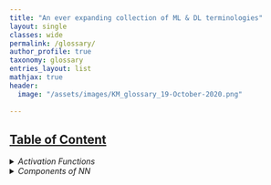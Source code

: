 ```yaml
---
title: "An ever expanding collection of ML & DL terminologies"
layout: single
classes: wide
permalink: /glossary/
author_profile: true
taxonomy: glossary
entries_layout: list
mathjax: true
header:
  image: "/assets/images/KM_glossary_19-October-2020.png"
  
---
```



<!-- <details>
<summary>1. Activation Functions </summary>
<br>
[ReLU](#relu)
<br>
[Sigmoid](#sigmoid)
<br>
[Tanh](#tanh)
<br>
</details> -->
## <ins>Table of Content</ins>

<details>
<summary>
<i>Activation Functions </i>
</summary>
<a href="https://aknottymathematician.github.io/glossary/#step-function">
Step Function</a>
<br>
<a href="https://aknottymathematician.github.io/glossary/#relu">
ReLU</a>
<br>
<a href="https://aknottymathematician.github.io/glossary/#sigmoid">
Sigmoid</a>
<br>
<a href="https://aknottymathematician.github.io/glossary/#tanh">
Tanh</a>
<br>
<a href="https://aknottymathematician.github.io/glossary/#leaky-relu">
Leaky ReLU</a>
<br>
</details>

<details>
<summary>
<i>Components of NN </i>
</summary>
<a href="https://aknottymathematician.github.io/glossary/#activation-function">
Activation Function</a>
<br>
<a href="https://aknottymathematician.github.io/glossary/#bias">
Bias</a>
<br>
<a href="https://aknottymathematician.github.io/glossary/#neuron">
Neuron</a>
<br>
<a href="https://aknottymathematician.github.io/glossary/#weights">
Weights</a>
<br>
</details>
<!-- 1. [Example](#example)
2. [Example2](#example2)
3. [Third Example](#third-example)
4. [Fourth Example](#fourth-examplehttpwwwfourthexamplecom)


## Example
## Example2
## Third Example
## [Fourth Example](http://www.fourthexample.com)  -->

### Activation Functions

#### 1 .Step Function

Equation for Step Function
$$ f(x) =
\begin{cases}
0,  & x \lt 0 \\
1, & x \geq 0 
\end{cases} $$
<img src="{{ site.url }}{{ site.baseurl }}/assets/images/step_function.png" alt="step function">


#### 2. ReLU

Equation for Rectified Linear Unit(ReLU) activation function
$$  f(x) =
\begin{cases}
0,  & x \lt 0 \\
x, & x \geq 0 
\end{cases} $$
<img src="{{ site.url }}{{ site.baseurl }}/assets/images/ReLU.png" alt="ReLU">


#### 3. Sigmoid

Equation for Sigmoid
$$ f(x) =  \frac{\mathrm{1} }{\mathrm{1} + e^{-x} }  $$ 
<img src="{{ site.url }}{{ site.baseurl }}/assets/images/sigmoid.png" alt="Sigmoid">

#### 4. Tanh

Equation for Tanh
$$ f(x) =  \frac{e^{x} - e^{-x} }{e^{x} + e^{-x} }  $$ 


#### 5. Leaky ReLU

Equation for Rectified Linear Unit(ReLU) activation function
$$  f(x) =
\begin{cases}
0.01x,  & x \lt 0 \\
x, & x \geq 0 
\end{cases} $$

---

### Components of NN

#### Activation Function

Activation Functions determines the output of each element (perceptron or neuron) in the neural network. Each neuron’s output is the input of the neurons in the next layer of the network, so the inputs pass through multiple activation functions until the output layer gives a prediction.

#### Bias

Bias is a non-zero number defined by us and it acts the same way as $$c$$ does in the equation $$y = m\times x + c$$.

#### Neuron

A neuron is the most basic unit of a Neural Network. Each neuron stores information either as a real number or a mathematical operation that takes input, multiplies it by it's weights and then passes the sum through the activation function to the other neurons.


#### Weights

Weights decide the importance of the input coming into a neuron. Weights are initialised randomly in the beginning, later however they are automatically calculated based on the output.

### Loss Functions

#### MSE(Mean Squared Error)

#### RMSE(Root Mean Squared Error)

#### Log Loss